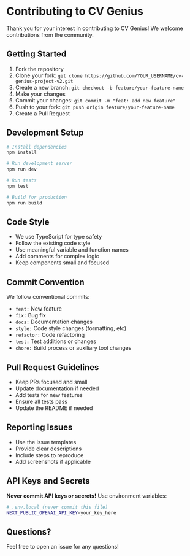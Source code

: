 # Contributing to CV Genius

Thank you for your interest in contributing to CV Genius! We welcome contributions from the community.

## Getting Started

1. Fork the repository
2. Clone your fork: `git clone https://github.com/YOUR_USERNAME/cv-genius-project-v2.git`
3. Create a new branch: `git checkout -b feature/your-feature-name`
4. Make your changes
5. Commit your changes: `git commit -m "feat: add new feature"`
6. Push to your fork: `git push origin feature/your-feature-name`
7. Create a Pull Request

## Development Setup

```bash
# Install dependencies
npm install

# Run development server
npm run dev

# Run tests
npm test

# Build for production
npm run build
```

## Code Style

- We use TypeScript for type safety
- Follow the existing code style
- Use meaningful variable and function names
- Add comments for complex logic
- Keep components small and focused

## Commit Convention

We follow conventional commits:

- `feat:` New feature
- `fix:` Bug fix
- `docs:` Documentation changes
- `style:` Code style changes (formatting, etc)
- `refactor:` Code refactoring
- `test:` Test additions or changes
- `chore:` Build process or auxiliary tool changes

## Pull Request Guidelines

- Keep PRs focused and small
- Update documentation if needed
- Add tests for new features
- Ensure all tests pass
- Update the README if needed

## Reporting Issues

- Use the issue templates
- Provide clear descriptions
- Include steps to reproduce
- Add screenshots if applicable

## API Keys and Secrets

**Never commit API keys or secrets!** Use environment variables:

```bash
# .env.local (never commit this file)
NEXT_PUBLIC_OPENAI_API_KEY=your_key_here
```

## Questions?

Feel free to open an issue for any questions!